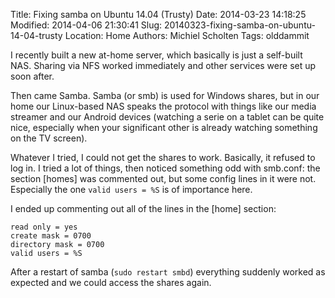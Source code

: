 Title: Fixing samba on Ubuntu 14.04 (Trusty)
Date: 2014-03-23 14:18:25
Modified: 2014-04-06 21:30:41
Slug: 20140323-fixing-samba-on-ubuntu-14-04-trusty
Location: Home
Authors: Michiel Scholten
Tags: olddammit

I recently built a new at-home server, which basically is just a self-built NAS. Sharing via NFS worked immediately and other services were set up soon after.

Then came Samba. Samba (or smb) is used for Windows shares, but in our home our Linux-based NAS speaks the protocol with things like our media streamer and our Android devices (watching a serie on a tablet can be quite nice, especially when your significant other is already watching something on the TV screen).

Whatever I tried, I could not get the shares to work. Basically, it refused to log in. I tried a lot of things, then noticed something odd with smb.conf: the section [homes] was commented out, but some config lines in it were not. Especially the one `valid users = %S` is of importance here.

I ended up commenting out all of the lines in the [home] section:

	read only = yes
	create mask = 0700
	directory mask = 0700
	valid users = %S

After a restart of samba (`sudo restart smbd`) everything suddenly worked as expected and we could access the shares again.
